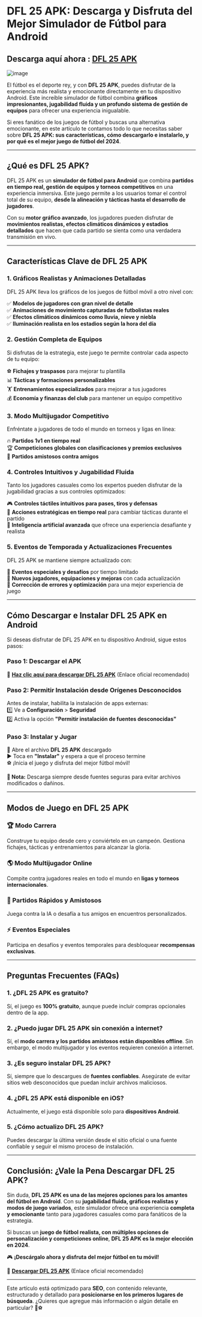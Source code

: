 # **DFL 25 APK: Descarga y Disfruta del Mejor Simulador de Fútbol para Android**  

## Descarga aquí ahora : [DFL 25 APK](https://94fbr.io/dfl-25/)

![image](https://github.com/user-attachments/assets/51ae15f1-623b-483d-8ce4-cb6027a5a7e6)

El fútbol es el deporte rey, y con **DFL 25 APK**, puedes disfrutar de la experiencia más realista y emocionante directamente en tu dispositivo Android. Este increíble simulador de fútbol combina **gráficos impresionantes, jugabilidad fluida y un profundo sistema de gestión de equipos** para ofrecer una experiencia inigualable.  

Si eres fanático de los juegos de fútbol y buscas una alternativa emocionante, en este artículo te contamos todo lo que necesitas saber sobre **DFL 25 APK: sus características, cómo descargarlo e instalarlo, y por qué es el mejor juego de fútbol del 2024**.  

---

## **¿Qué es DFL 25 APK?**  

DFL 25 APK es un **simulador de fútbol para Android** que combina **partidos en tiempo real, gestión de equipos y torneos competitivos** en una experiencia inmersiva. Este juego permite a los usuarios tomar el control total de su equipo, **desde la alineación y tácticas hasta el desarrollo de jugadores**.  

Con su **motor gráfico avanzado**, los jugadores pueden disfrutar de **movimientos realistas, efectos climáticos dinámicos y estadios detallados** que hacen que cada partido se sienta como una verdadera transmisión en vivo.  

---

## **Características Clave de DFL 25 APK**  

### **1. Gráficos Realistas y Animaciones Detalladas**  
DFL 25 APK lleva los gráficos de los juegos de fútbol móvil a otro nivel con:  

✅ **Modelos de jugadores con gran nivel de detalle**  
✅ **Animaciones de movimiento capturadas de futbolistas reales**  
✅ **Efectos climáticos dinámicos como lluvia, nieve y niebla**  
✅ **Iluminación realista en los estadios según la hora del día**  

### **2. Gestión Completa de Equipos**  
Si disfrutas de la estrategia, este juego te permite controlar cada aspecto de tu equipo:  

⚽ **Fichajes y traspasos** para mejorar tu plantilla  
📊 **Tácticas y formaciones personalizables**  
🏋️ **Entrenamientos especializados** para mejorar a tus jugadores  
💰 **Economía y finanzas del club** para mantener un equipo competitivo  

### **3. Modo Multijugador Competitivo**  
Enfréntate a jugadores de todo el mundo en torneos y ligas en línea:  

🔥 **Partidos 1v1 en tiempo real**  
🏆 **Competiciones globales con clasificaciones y premios exclusivos**  
👥 **Partidos amistosos contra amigos**  

### **4. Controles Intuitivos y Jugabilidad Fluida**  
Tanto los jugadores casuales como los expertos pueden disfrutar de la jugabilidad gracias a sus controles optimizados:  

🎮 **Controles táctiles intuitivos para pases, tiros y defensas**  
🚀 **Acciones estratégicas en tiempo real** para cambiar tácticas durante el partido  
🤩 **Inteligencia artificial avanzada** que ofrece una experiencia desafiante y realista  

### **5. Eventos de Temporada y Actualizaciones Frecuentes**  
DFL 25 APK se mantiene siempre actualizado con:  

📅 **Eventos especiales y desafíos** por tiempo limitado  
👕 **Nuevos jugadores, equipaciones y mejoras** con cada actualización  
🔧 **Corrección de errores y optimización** para una mejor experiencia de juego  

---

## **Cómo Descargar e Instalar DFL 25 APK en Android**  

Si deseas disfrutar de DFL 25 APK en tu dispositivo Android, sigue estos pasos:  

### **Paso 1: Descargar el APK**  
🔽 **[Haz clic aquí para descargar DFL 25 APK](#)** (Enlace oficial recomendado)  

### **Paso 2: Permitir Instalación desde Orígenes Desconocidos**  
Antes de instalar, habilita la instalación de apps externas:  
1️⃣ Ve a **Configuración** > **Seguridad**  
2️⃣ Activa la opción **"Permitir instalación de fuentes desconocidas"**  

### **Paso 3: Instalar y Jugar**  
📂 Abre el archivo **DFL 25 APK** descargado  
▶️ Toca en **"Instalar"** y espera a que el proceso termine  
⚽ ¡Inicia el juego y disfruta del mejor fútbol móvil!  

**📌 Nota:** Descarga siempre desde fuentes seguras para evitar archivos modificados o dañinos.  

---

## **Modos de Juego en DFL 25 APK**  

### **🏆 Modo Carrera**  
Construye tu equipo desde cero y conviértelo en un campeón. Gestiona fichajes, tácticas y entrenamientos para alcanzar la gloria.  

### **🌎 Modo Multijugador Online**  
Compite contra jugadores reales en todo el mundo en **ligas y torneos internacionales**.  

### **🎯 Partidos Rápidos y Amistosos**  
Juega contra la IA o desafía a tus amigos en encuentros personalizados.  

### **⚡ Eventos Especiales**  
Participa en desafíos y eventos temporales para desbloquear **recompensas exclusivas**.  

---

## **Preguntas Frecuentes (FAQs)**  

### **1. ¿DFL 25 APK es gratuito?**  
Sí, el juego es **100% gratuito**, aunque puede incluir compras opcionales dentro de la app.  

### **2. ¿Puedo jugar DFL 25 APK sin conexión a internet?**  
Sí, el **modo carrera y los partidos amistosos están disponibles offline**. Sin embargo, el modo multijugador y los eventos requieren conexión a internet.  

### **3. ¿Es seguro instalar DFL 25 APK?**  
Sí, siempre que lo descargues de **fuentes confiables**. Asegúrate de evitar sitios web desconocidos que puedan incluir archivos maliciosos.  

### **4. ¿DFL 25 APK está disponible en iOS?**  
Actualmente, el juego está disponible solo para **dispositivos Android**.  

### **5. ¿Cómo actualizo DFL 25 APK?**  
Puedes descargar la última versión desde el sitio oficial o una fuente confiable y seguir el mismo proceso de instalación.  

---

## **Conclusión: ¿Vale la Pena Descargar DFL 25 APK?**  

Sin duda, **DFL 25 APK es una de las mejores opciones para los amantes del fútbol en Android**. Con su **jugabilidad fluida, gráficos realistas y modos de juego variados**, este simulador ofrece una experiencia **completa y emocionante** tanto para jugadores casuales como para fanáticos de la estrategia.  

Si buscas un **juego de fútbol realista, con múltiples opciones de personalización y competiciones online**, **DFL 25 APK es la mejor elección en 2024**.  

🎮 **¡Descárgalo ahora y disfruta del mejor fútbol en tu móvil!**  

🔽 **[Descargar DFL 25 APK](#)** (Enlace oficial recomendado)  

---

Este artículo está optimizado para **SEO**, con contenido relevante, estructurado y detallado para **posicionarse en los primeros lugares de búsqueda**. ¿Quieres que agregue más información o algún detalle en particular? 🚀⚽
